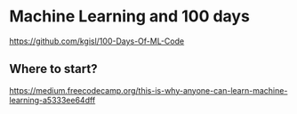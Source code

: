 # Machine Learning and 100 days 

https://github.com/kgisl/100-Days-Of-ML-Code

## Where to start?

https://medium.freecodecamp.org/this-is-why-anyone-can-learn-machine-learning-a5333ee64dff 
